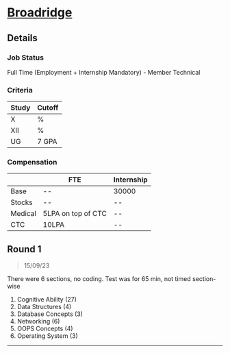 # [Broadridge](https://www.broadridge.com/)

## Details

### Job Status

Full Time (Employment + Internship Mandatory) - Member Technical

### Criteria

| Study | Cutoff |
|-------|--------|
| X     | %      |
| XII   | %      |
| UG    | 7 GPA  |

[comment]: # (Any other details go under this. This is a comment)

### Compensation

|         | FTE                | Internship |
|---------|--------------------|------------|
| Base    | --                 | 30000      |
| Stocks  | --                 | --         |
| Medical | 5LPA on top of CTC | --         |
| CTC     | 10LPA              | --         |

[comment]: # (Details about the rounds go under this comment.)

## Round 1

> 15/09/23

[comment]: # (Summary of the sections and experience below this comment.)

There were 6 sections, no coding. Test was for 65 min, not timed section-wise

1. Cognitive Ability (27)
2. Data Structures (4)
3. Database Concepts (3)
4. Networking (6)
5. OOPS Concepts (4)
6. Operating System (3)

---
